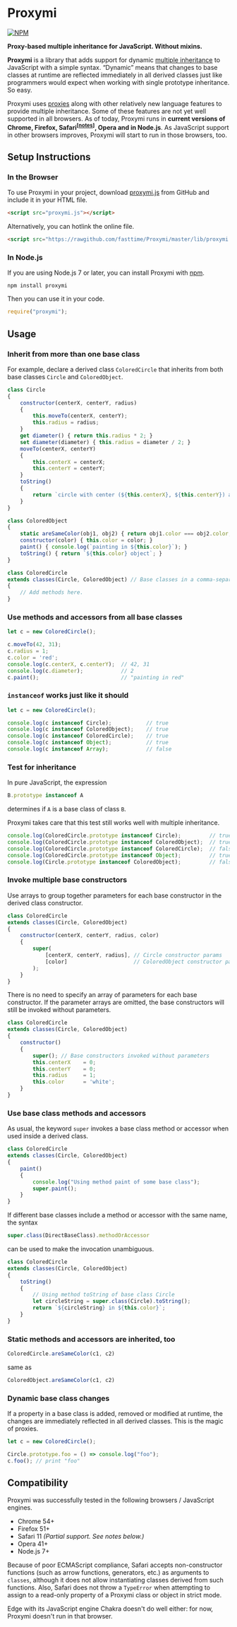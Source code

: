 # Proxymi

[![NPM](https://nodei.co/npm/proxymi.png?compact=true)](https://nodei.co/npm/proxymi/)

**Proxy-based multiple inheritance for JavaScript. Without mixins.**

**Proxymi** is a library that adds support for dynamic
[multiple inheritance](https://en.wikipedia.org/wiki/Multiple_inheritance) to JavaScript with a
simple syntax.
“Dynamic” means that changes to base classes at runtime are reflected immediately in all derived
classes just like programmers would expect when working with single prototype inheritance.
So easy.

Proxymi uses
[proxies](https://developer.mozilla.org/en-US/docs/Web/JavaScript/Reference/Global_Objects/Proxy)
along with other relatively new language features to provide multiple inheritance.
Some of these features are not yet well supported in all browsers.
As of today, Proxymi runs in **current versions of Chrome, Firefox,
Safari<sup>[[notes](#compatibility "Safari is only partially supported. See the Compatibility
section for details.")]</sup>, Opera and in Node.js**.
As JavaScript support in other browsers improves, Proxymi will start to run in those browsers, too.

## Setup Instructions

### In the Browser

To use Proxymi in your project, download
[proxymi.js](https://github.com/fasttime/Proxymi/blob/master/lib/proxymi.js) from GitHub and
include it in your HTML file.

```html
<script src="proxymi.js"></script>
```

Alternatively, you can hotlink the online file.

```html
<script src="https://rawgithub.com/fasttime/Proxymi/master/lib/proxymi.js"></script>
```

### In Node.js

If you are using Node.js 7 or later, you can install Proxymi with [npm](https://www.npmjs.org).

```console
npm install proxymi
```

Then you can use it in your code.

```js
require("proxymi");
```

## Usage

### Inherit from more than one base class

For example, declare a derived class `ColoredCircle` that inherits from both base classes `Circle`
and `ColoredObject`.

```js
class Circle
{
    constructor(centerX, centerY, radius)
    {
        this.moveTo(centerX, centerY);
        this.radius = radius;
    }
    get diameter() { return this.radius * 2; }
    set diameter(diameter) { this.radius = diameter / 2; }
    moveTo(centerX, centerY)
    {
        this.centerX = centerX;
        this.centerY = centerY;
    }
    toString()
    {
        return `circle with center (${this.centerX}, ${this.centerY}) and radius ${this.radius}`;
    }
}

class ColoredObject
{
    static areSameColor(obj1, obj2) { return obj1.color === obj2.color; }
    constructor(color) { this.color = color; }
    paint() { console.log(`painting in ${this.color}`); }
    toString() { return `${this.color} object`; }
}

class ColoredCircle
extends classes(Circle, ColoredObject) // Base classes in a comma-separated list
{
    // Add methods here.
}
```

### Use methods and accessors from all base classes

```js
let c = new ColoredCircle();

c.moveTo(42, 31);
c.radius = 1;
c.color = 'red';
console.log(c.centerX, c.centerY);  // 42, 31
console.log(c.diameter);            // 2
c.paint();                          // "painting in red"
```

### `instanceof` works just like it should

```js
let c = new ColoredCircle();

console.log(c instanceof Circle);           // true
console.log(c instanceof ColoredObject);    // true
console.log(c instanceof ColoredCircle);    // true
console.log(c instanceof Object);           // true
console.log(c instanceof Array);            // false
```

### Test for inheritance

In pure JavaScript, the expression
```js
B.prototype instanceof A
```
determines if `A` is a base class of class `B`.

Proxymi takes care that this test still works well with multiple inheritance.

```js
console.log(ColoredCircle.prototype instanceof Circle);         // true
console.log(ColoredCircle.prototype instanceof ColoredObject);  // true
console.log(ColoredCircle.prototype instanceof ColoredCircle);  // false
console.log(ColoredCircle.prototype instanceof Object);         // true
console.log(Circle.prototype instanceof ColoredObject);         // false
```

### Invoke multiple base constructors

Use arrays to group together parameters for each base constructor in the derived class constructor.

```js
class ColoredCircle
extends classes(Circle, ColoredObject)
{
    constructor(centerX, centerY, radius, color)
    {
        super(
            [centerX, centerY, radius], // Circle constructor params
            [color]                     // ColoredObject constructor params
        );
    }
}
```

There is no need to specify an array of parameters for each base constructor.
If the parameter arrays are omitted, the base constructors will still be invoked without parameters.

```js
class ColoredCircle
extends classes(Circle, ColoredObject)
{
    constructor()
    {
        super(); // Base constructors invoked without parameters
        this.centerX    = 0;
        this.centerY    = 0;
        this.radius     = 1;
        this.color      = 'white';
    }
}
```

### Use base class methods and accessors

As usual, the keyword `super` invokes a base class method or accessor when used inside a derived
class.

```js
class ColoredCircle
extends classes(Circle, ColoredObject)
{
    paint()
    {
        console.log("Using method paint of some base class");
        super.paint();
    }
}
```

If different base classes include a method or accessor with the same name, the syntax
```js
super.class(DirectBaseClass).methodOrAccessor
```
can be used to make the invocation unambiguous.

```js
class ColoredCircle
extends classes(Circle, ColoredObject)
{
    toString()
    {
        // Using method toString of base class Circle
        let circleString = super.class(Circle).toString();
        return `${circleString} in ${this.color}`;
    }
}
```

### Static methods and accessors are inherited, too

```js
ColoredCircle.areSameColor(c1, c2)
```
same as
```js
ColoredObject.areSameColor(c1, c2)
```

### Dynamic base class changes

If a property in a base class is added, removed or modified at runtime, the changes are immediately
reflected in all derived classes. This is the magic of proxies.

```js
let c = new ColoredCircle();

Circle.prototype.foo = () => console.log("foo");
c.foo(); // print "foo"
```

## Compatibility

Proxymi was successfully tested in the following browsers / JavaScript engines.

* Chrome 54+
* Firefox 51+
* Safari 11 *(Partial support. See notes below.)*
* Opera 41+
* Node.js 7+

Because of poor ECMAScript compliance, Safari accepts non-constructor functions (such as arrow
functions, generators, etc.) as arguments to `classes`, although it does not allow instantiating
classes derived from such functions.
Also, Safari does not throw a `TypeError` when attempting to assign to a read-only property of a
Proxymi class or object in strict mode.

Edge with its JavaScript engine Chakra doesn't do well either: for now, Proxymi doesn't run in that
browser.
